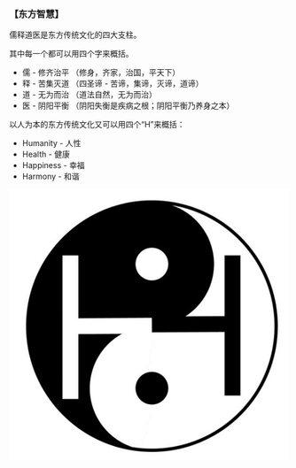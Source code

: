 ### 【东方智慧】

儒释道医是东方传统文化的四大支柱。

其中每一个都可以用四个字来概括。
- 儒 - 修齐治平 （修身，齐家，治国，平天下）
- 释 - 苦集灭道 （四圣谛 - 苦谛，集谛，灭谛，道谛）
-	道 - 无为而治 （道法自然，无为而治）
-	医 - 阴阳平衡 （阴阳失衡是疾病之根；阴阳平衡乃养身之本）

以人为本的东方传统文化又可以用四个“H”来概括：
- Humanity - 人性
- Health - 健康
-	Happiness - 幸福
-	Harmony - 和谐

![](26.jpg)
